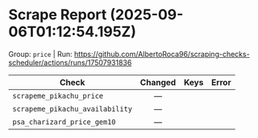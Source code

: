 # Scrape Report (2025-09-06T01:12:54.195Z)

Group: `price`  |  Run: https://github.com/AlbertoRoca96/scraping-checks-scheduler/actions/runs/17507931836

| Check | Changed | Keys | Error |
|---|:---:|:--|:--|
| `scrapeme_pikachu_price` | — |  |  |
| `scrapeme_pikachu_availability` | — |  |  |
| `psa_charizard_price_gem10` | — |  |  |
